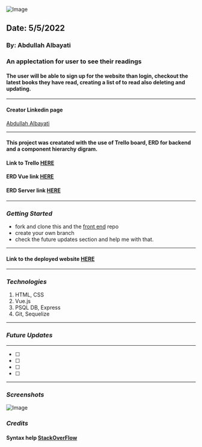 ![Image](https://i.ibb.co/g3T05CN/Screen-Shot-2022-05-05-at-9-17-39-AM.png)
##  Date: 5/5/2022 
###  By: Abdullah Albayati
###  An applectation for user to see their readings
#### The user will be able to sign up for the website than login, checkout the latest books they have read, creating a list of to read also deleting and updating.
***
#### Creator Linkedin page
[Abdullah Albayati](https://www.linkedin.com/in/abdullah-albayati-85b3771b4/)
***
#### This project was creatated with the use of Trello board, ERD for backend and a component hierarchy digram.
#### Link to Trello [HERE](https://trello.com/b/LdMOEvSr/my-books)
#### ERD Vue link [HERE](https://i.ibb.co/GpxzzCF/Component-H-drawio.png)
#### ERD Server link [HERE](https://i.ibb.co/WvvRhZd/server-drawio.png)
***
### *Getting Started*
- fork and clone this and the [front end](https://github.com/lmao98/soccergram-front-end) repo
- create your own branch
- check the future updates section and help me with that.
***
#### Link to the deployed website [HERE]()
***
### *Technologies*

1. HTML, CSS
2. Vue.js
3. PSQL DB, Express
4. Git, Sequelize
***
### *Future Updates*
***
- [  ]
- [  ] 
- [  ]
- [  ]
***

### *Screenshots* 

![Image]()

### *Credits*
#### Syntax help [StackOverFlow](https://stackoverflow.com/)